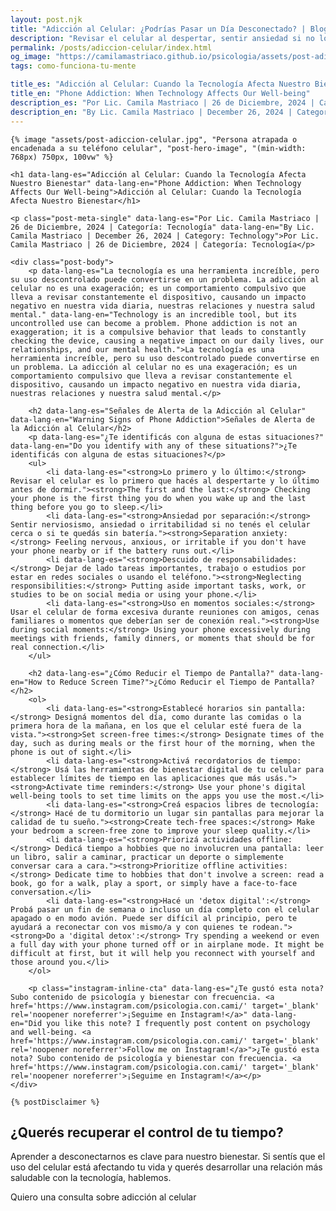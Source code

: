 ```yaml
---
layout: post.njk
title: "Adicción al Celular: ¿Podrías Pasar un Día Desconectado? | Blog Camila Mastriaco"
description: "Revisar el celular al despertar, sentir ansiedad si no lo tenés cerca... Identificá las señales de la adicción al celular y aprendé cómo reducir su impacto en tu vida."
permalink: /posts/adiccion-celular/index.html
og_image: "https://camilamastriaco.github.io/psicologia/assets/post-adiccion-celular.jpg"
tags: como-funciona-tu-mente

title_es: "Adicción al Celular: Cuando la Tecnología Afecta Nuestro Bienestar"
title_en: "Phone Addiction: When Technology Affects Our Well-being"
description_es: "Por Lic. Camila Mastriaco | 26 de Diciembre, 2024 | Categoría: Tecnología"
description_en: "By Lic. Camila Mastriaco | December 26, 2024 | Category: Technology"
---
```




    {% image "assets/post-adiccion-celular.jpg", "Persona atrapada o encadenada a su teléfono celular", "post-hero-image", "(min-width: 768px) 750px, 100vw" %}
    
    <h1 data-lang-es="Adicción al Celular: Cuando la Tecnología Afecta Nuestro Bienestar" data-lang-en="Phone Addiction: When Technology Affects Our Well-being">Adicción al Celular: Cuando la Tecnología Afecta Nuestro Bienestar</h1>
<div id="share-buttons-container"></div>

    <p class="post-meta-single" data-lang-es="Por Lic. Camila Mastriaco | 26 de Diciembre, 2024 | Categoría: Tecnología" data-lang-en="By Lic. Camila Mastriaco | December 26, 2024 | Category: Technology">Por Lic. Camila Mastriaco | 26 de Diciembre, 2024 | Categoría: Tecnología</p>
    
    <div class="post-body">
        <p data-lang-es="La tecnología es una herramienta increíble, pero su uso descontrolado puede convertirse en un problema. La adicción al celular no es una exageración; es un comportamiento compulsivo que lleva a revisar constantemente el dispositivo, causando un impacto negativo en nuestra vida diaria, nuestras relaciones y nuestra salud mental." data-lang-en="Technology is an incredible tool, but its uncontrolled use can become a problem. Phone addiction is not an exaggeration; it is a compulsive behavior that leads to constantly checking the device, causing a negative impact on our daily lives, our relationships, and our mental health.">La tecnología es una herramienta increíble, pero su uso descontrolado puede convertirse en un problema. La adicción al celular no es una exageración; es un comportamiento compulsivo que lleva a revisar constantemente el dispositivo, causando un impacto negativo en nuestra vida diaria, nuestras relaciones y nuestra salud mental.</p>

        <h2 data-lang-es="Señales de Alerta de la Adicción al Celular" data-lang-en="Warning Signs of Phone Addiction">Señales de Alerta de la Adicción al Celular</h2>
        <p data-lang-es="¿Te identificás con alguna de estas situaciones?" data-lang-en="Do you identify with any of these situations?">¿Te identificás con alguna de estas situaciones?</p>
        <ul>
            <li data-lang-es="<strong>Lo primero y lo último:</strong> Revisar el celular es lo primero que hacés al despertarte y lo último antes de dormir."><strong>The first and the last:</strong> Checking your phone is the first thing you do when you wake up and the last thing before you go to sleep.</li>
            <li data-lang-es="<strong>Ansiedad por separación:</strong> Sentir nerviosismo, ansiedad o irritabilidad si no tenés el celular cerca o si te quedás sin batería."><strong>Separation anxiety:</strong> Feeling nervous, anxious, or irritable if you don't have your phone nearby or if the battery runs out.</li>
            <li data-lang-es="<strong>Descuido de responsabilidades:</strong> Dejar de lado tareas importantes, trabajo o estudios por estar en redes sociales o usando el teléfono."><strong>Neglecting responsibilities:</strong> Putting aside important tasks, work, or studies to be on social media or using your phone.</li>
            <li data-lang-es="<strong>Uso en momentos sociales:</strong> Usar el celular de forma excesiva durante reuniones con amigos, cenas familiares o momentos que deberían ser de conexión real."><strong>Use during social moments:</strong> Using your phone excessively during meetings with friends, family dinners, or moments that should be for real connection.</li>
        </ul>

        <h2 data-lang-es="¿Cómo Reducir el Tiempo de Pantalla?" data-lang-en="How to Reduce Screen Time?">¿Cómo Reducir el Tiempo de Pantalla?</h2>
        <ol>
            <li data-lang-es="<strong>Establecé horarios sin pantalla:</strong> Designá momentos del día, como durante las comidas o la primera hora de la mañana, en los que el celular esté fuera de la vista."><strong>Set screen-free times:</strong> Designate times of the day, such as during meals or the first hour of the morning, when the phone is out of sight.</li>
            <li data-lang-es="<strong>Activá recordatorios de tiempo:</strong> Usá las herramientas de bienestar digital de tu celular para establecer límites de tiempo en las aplicaciones que más usás."><strong>Activate time reminders:</strong> Use your phone's digital well-being tools to set time limits on the apps you use the most.</li>
            <li data-lang-es="<strong>Creá espacios libres de tecnología:</strong> Hacé de tu dormitorio un lugar sin pantallas para mejorar la calidad de tu sueño."><strong>Create tech-free spaces:</strong> Make your bedroom a screen-free zone to improve your sleep quality.</li>
            <li data-lang-es="<strong>Priorizá actividades offline:</strong> Dedicá tiempo a hobbies que no involucren una pantalla: leer un libro, salir a caminar, practicar un deporte o simplemente conversar cara a cara."><strong>Prioritize offline activities:</strong> Dedicate time to hobbies that don't involve a screen: read a book, go for a walk, play a sport, or simply have a face-to-face conversation.</li>
            <li data-lang-es="<strong>Hacé un 'detox digital':</strong> Probá pasar un fin de semana o incluso un día completo con el celular apagado o en modo avión. Puede ser difícil al principio, pero te ayudará a reconectar con vos mismo/a y con quienes te rodean."><strong>Do a 'digital detox':</strong> Try spending a weekend or even a full day with your phone turned off or in airplane mode. It might be difficult at first, but it will help you reconnect with yourself and those around you.</li>
        </ol>
        
        <p class="instagram-inline-cta" data-lang-es="¿Te gustó esta nota? Subo contenido de psicología y bienestar con frecuencia. <a href='https://www.instagram.com/psicologia.con.cami/' target='_blank' rel='noopener noreferrer'>¡Seguime en Instagram!</a>" data-lang-en="Did you like this note? I frequently post content on psychology and well-being. <a href='https://www.instagram.com/psicologia.con.cami/' target='_blank' rel='noopener noreferrer'>Follow me on Instagram!</a>">¿Te gustó esta nota? Subo contenido de psicología y bienestar con frecuencia. <a href='https://www.instagram.com/psicologia.con.cami/' target='_blank' rel='noopener noreferrer'>¡Seguime en Instagram!</a></p>
    </div>
    
    {% postDisclaimer %}

<section id="cta-post" class="no-padding-bottom" class="animate-on-scroll">
        <h2 data-lang-es="¿Querés recuperar el control de tu tiempo?" data-lang-en="Want to regain control of your time?">¿Querés recuperar el control de tu tiempo?</h2>
        <p data-lang-es="Aprender a desconectarnos es clave para nuestro bienestar. Si sentís que el uso del celular está afectando tu vida y querés desarrollar una relación más saludable con la tecnología, hablemos." data-lang-en="Learning to disconnect is key to our well-being. If you feel that your phone use is affecting your life and you want to develop a healthier relationship with technology, let's talk.">Aprender a desconectarnos es clave para nuestro bienestar. Si sentís que el uso del celular está afectando tu vida y querés desarrollar una relación más saludable con la tecnología, hablemos.</p>
        <a 
            class="btn whatsapp-trigger" 
            data-location="post_adiccion_cta" 
            target="_blank" 
            rel="noopener noreferrer" 
            data-lang-es="Quiero una consulta sobre adicción al celular" 
            data-lang-en="I want a consultation about phone addiction" 
            data-whatsapp-es="Hola Camila, leí tu nota sobre la adicción al celular y quisiera consultarte sobre las sesiones." 
            data-whatsapp-en="Hi Camila, I read your note about phone addiction and would like to ask about the sessions." 
        >Quiero una consulta sobre adicción al celular</a>
    </section>